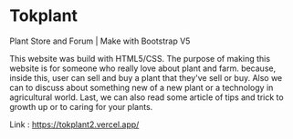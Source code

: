 # Tokplant

Plant Store and Forum | Make with Bootstrap V5

This website was build with HTML5/CSS. The purpose of making this website is for someone who really love about plant and farm. because, inside this, user can sell and buy a plant that they've sell or buy. Also we can to discuss about something new of a new plant or a technology in agricultural world. Last, we can also read some article of tips and trick to growth up or to caring for your plants.

Link : https://tokplant2.vercel.app/
